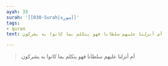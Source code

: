 ```yaml
---
ayah: 35
surah: '[[030-Surah|سورة]]'
tags:
- quran
text: أم أنزلنا عليهم سلطانا فهو يتكلم بما كانوا به يشركون

---
```

> أم أنزلنا عليهم سلطانا فهو يتكلم بما كانوا به يشركون
